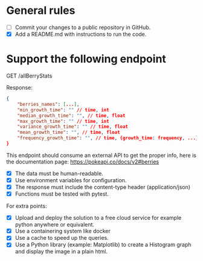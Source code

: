 
# General rules
- [ ] Commit your changes to a public repository in GitHub.
- [x] Add a README.md with instructions to run the code.

# Support the following endpoint
GET /allBerryStats

Response:

```json
{
    "berries_names": [...],
    "min_growth_time": "" // time, int
    "median_growth_time": "", // time, float
    "max_growth_time": "" // time, int
    "variance_growth_time": "" // time, float
    "mean_growth_time": "", // time, float
    "frequency_growth_time": "", // time, {growth_time: frequency, ...}
}
```

This endpoint should consume an external API to get the proper info, here is the documentation page: https://pokeapi.co/docs/v2#berries

- [x] The data must be human-readable.
- [x] Use environment variables for configuration.
- [x] The response must include the content-type header (application/json)
- [x] Functions must be tested with pytest.

For extra points:
- [x] Upload and deploy the solution to a free cloud service for example python anywhere or equivalent.
- [x] Use a containering system like docker
- [x] Use a cache to speed up the queries.
- [x] Use a Python library (example: Matplotlib) to create a Histogram graph and display the image in a plain html.
